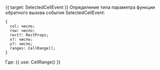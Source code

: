 {{ target: SelectedCellEvent }}
Определение типа параметра функции обратного вызова события SelectedCellEvent:

```
{
  col: число;
  row: число;
  rect?: RectProps;
  x?: число;
  y?: число;
  ranges: CellRange[];
}
```
Где:
{{ use: CellRange() }}